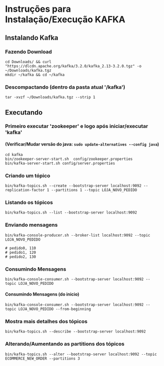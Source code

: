 # Instruções para Instalação/Execução KAFKA

## Instalando Kafka ##########
### Fazendo Download
```
cd Downloads/ && curl "https://dlcdn.apache.org/kafka/3.2.0/kafka_2.13-3.2.0.tgz" -o ~/Downloads/kafka.tgz
mkdir ~/kafka && cd ~/kafka
```
### Descompactando (dentro da pasta atual '/kafka')
```
tar -xvzf ~/Downloads/kafka.tgz --strip 1
```


## Executando ##########
### Primeiro executar 'zookeeper' e logo após iniciar/executar 'kafka'
#### (Verificar/Mudar versão do java: `sudo update-alternatives --config java`)
```
cd kafka
bin/zookeeper-server-start.sh  config/zookeeper.properties
bin/kafka-server-start.sh config/server.properties
```


### Criando um tópico
```
bin/kafka-topics.sh --create --bootstrap-server localhost:9092 --replication-factor 1 --partitions 1 --topic LOJA_NOVO_PEDIDO
```

### Listando os tópicos
```
bin/kafka-topics.sh --list --bootstrap-server localhost:9092
```

### Enviando mensagens
```
bin/kafka-console-producer.sh --broker-list localhost:9092 --topic LOJA_NOVO_PEDIDO

# pedido0, 110
# pedido1, 120
# pedido2, 130
```

### Consumindo Mensagens
```
bin/kafka-console-consumer.sh --bootstrap-server localhost:9092 --topic LOJA_NOVO_PEDIDO
```
#### Consumindo Mensagens (do inicio)
```
bin/kafka-console-consumer.sh --bootstrap-server localhost:9092 --topic LOJA_NOVO_PEDIDO --from-beginning
```

### Mostra mais detalhes dos tópicos
```
bin/kafka-topics.sh --describe --bootstrap-server localhost:9092
```

### Alterando/Aumentando as partitions dos tópicos
```
bin/kafka-topics.sh --alter --bootstrap-server localhost:9092 --topic ECOMMERCE_NEW_ORDER --partitions 3
```
